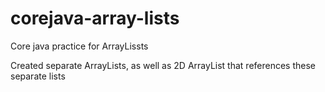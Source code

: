 # corejava-array-lists
Core java practice for ArrayLissts

Created separate ArrayLists, as well as 2D ArrayList that references these separate lists

